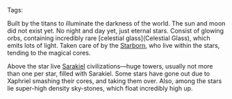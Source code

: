 Tags: 

Built by the titans to illuminate the darkness of the world. The sun and moon did not exist yet. No night and day yet, just eternal stars. Consist of glowing orbs, containing incredibly rare [celestial glass](Celestial Glass), which emits lots of light. Taken care of by the [Starborn](Starborn), who live within the stars, tending to the magical cores.

Above the star live [Sarakiel](Sarakiel) civilizations—huge towers, usually not more than one per star, filled with Sarakiel. Some stars have gone out due to Xaphriel smashing their cores, and taking them over. Also, among the stars lie super-high density sky-stones, which float incredibly high up.